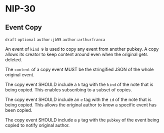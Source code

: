 NIP-30
======

Event Copy
----------

`draft` `optional` `author:jb55` `author:arthurfranca`

An event of `kind 9` is used to copy any event from another pubkey. A copy
allows its creator to keep content around even when the original gets deleted.

The `content` of a copy event MUST be the stringified JSON of the whole original event.

The copy event SHOULD include a `k` tag with the `kind` of the note that is
being copied. This enables subscribing to a subset of copies.

The copy event SHOULD include an `e` tag with the `id` of the note that is
being copied. This allows the original author to know a specific event has been copied.

The copy event SHOULD include a `p` tag with the `pubkey` of the event being
copied to notify original author.
